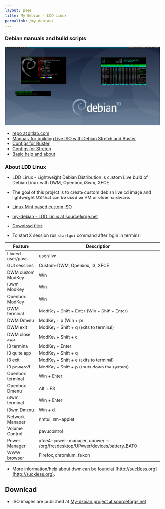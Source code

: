 ```yaml
---
layout: page
title: My Debian - LDD Linux
permalink: /my-debian/
---
```


### Debian manuals and build scripts

![Debian Buster DWM screenshot](/assets/images/debian-buster-dwm-scrot.png)
* [repo at gitlab.com](https://gitlab.com/jacekkowalczyk82/my-debian)
* [Manuals for building Live ISO with Debian Stretch and Buster](https://gitlab.com/jacekkowalczyk82/my-debian/blob/master/debian-stable-readme.md)
* [Configs for Buster](https://gitlab.com/jacekkowalczyk82/my-debian/tree/master/live-build-buster/config)
* [Configs for Stretch](https://gitlab.com/jacekkowalczyk82/my-debian/tree/master/live-build-stretch/config)
* [Basic help and about](https://gitlab.com/jacekkowalczyk82/my-debian/blob/master/live-build-buster/about.md)

### About LDD Linux 

* LDD Linux - Lightweight Debian Distribution is custom Live build of Debian Linux with DWM, Openbox, i3wm, XFCE 
* The goal of this project is to create custom debian live cd image and lightweight OS that can be used on VM or older hardware. 
* [Linux Mint based custom ISO](https://sourceforge.net/projects/my-debian/files/my-mint-dwm-openbox-i3-xfce/)

* [my-debian - LDD Linux at sourceforge.net](https://sourceforge.net/projects/my-debian/)
* [Download files](https://sourceforge.net/projects/my-debian/files/live-buster-dwm-openbox-i3-xfce/)
* To start X session run `startgui` command after login in terminal 



|Feature           |Description                                                                         |
|------------------|------------------------------------------------------------------------------------|
|Livecd user/pass  |user/live                                                                           |
|GUI sessions      |Custom-DWM, Openbox, i3, XFCE                                                       |
|DWM custom ModKey |Win                                                                                 |
|i3wm ModKey       |Win                                                                                 |
|Openbox ModKey    |Win                                                                                 |
|DWM terminal      |ModKey + Shift + Enter (Win + Shift + Enter)                                        |
|DWM Dmenu         |ModKey + p (Win + p)                                                                |
|DWM exit          |ModKey + Shift + q (exits to terminal)                                              |
|DWM close app     |ModKey + Shift + c                                                                  |
|i3 terminal       |ModKey + Enter                                                                      |
|i3 quite app      |ModKey + Shift + q                                                                  |
|i3 exit           |ModKey + Shift + e (exits to terminal)                                              |
|i3 poweroff       |ModKey + Shift + p (shuts down the system)                                          |
|Openbox terminal  |Win + Enter                                                                         |
|Openbox Dmenu     |Alt + F3                                                                            |
|i3wm terminal     |Win + Enter                                                                         |
|i3wm Dmenu        |Win + d                                                                             |
|Network Manager   |nmtui, nm-applet                                                                    |
|Volume Control    |pavucontrol                                                                         |
|Power Manager     |xfce4-power-manager, upower -i /org/freedesktop/UPower/devices/battery_BAT0         |
|WWW browser       |Firefox, chromium, falkon                                                           |


* More information/help about dwm can be found at [http://suckless.org](http://suckless.org).


## Download

* ISO images are published at [My-debian project at sourceforge.net](https://sourceforge.net/projects/my-debian/files/live-buster-dwm-openbox-i3-xfce/)





